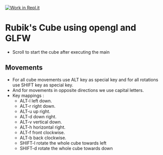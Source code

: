 [![Work in Repl.it](https://classroom.github.com/assets/work-in-replit-14baed9a392b3a25080506f3b7b6d57f295ec2978f6f33ec97e36a161684cbe9.svg)](https://classroom.github.com/online_ide?assignment_repo_id=402395&assignment_repo_type=GroupAssignmentRepo)


# Rubik's Cube using opengl and GLFW
- Scroll to start the cube after executing the main

## Movements
- For all cube movements use ALT key as special key and for all rotations use SHIFT key as special key.
- And for movements in opposite directions we use capital letters.
- Key mappings :
	- ALT-l left down.
	- ALT-r right down.
	- ALT-u up right.
	- ALT-d down right.
	- ALT-v vertical down.
	- ALT-h horizontal right.
	- ALT-f front clockwise.
	- ALT-b back clockwise.
	- SHIFT-l rotate the whole cube towards left
	- SHIFT-d rotate the whole cube towards down
